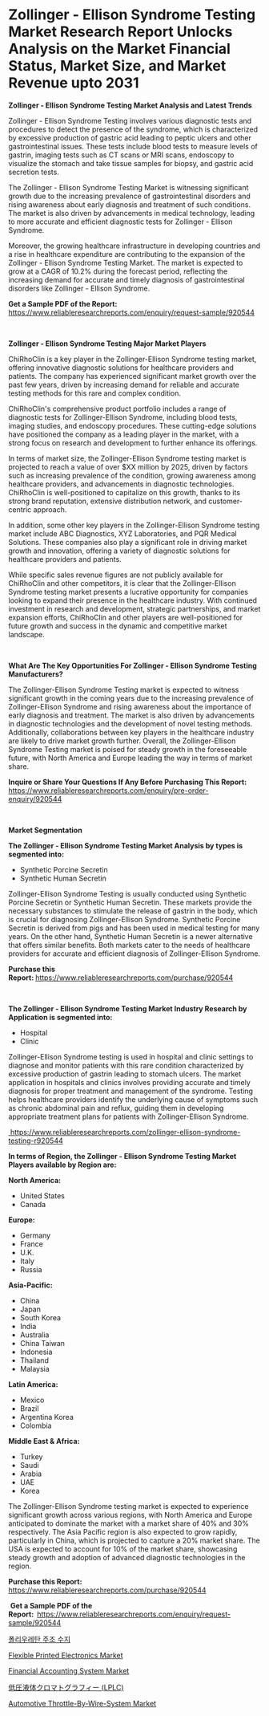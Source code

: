 <p><h1>Zollinger - Ellison Syndrome Testing Market Research Report Unlocks Analysis on the Market Financial Status, Market Size, and Market Revenue upto 2031</h1></p><p><strong>Zollinger - Ellison Syndrome Testing Market Analysis and Latest Trends</strong></p>
<p><p>Zollinger - Ellison Syndrome Testing involves various diagnostic tests and procedures to detect the presence of the syndrome, which is characterized by excessive production of gastric acid leading to peptic ulcers and other gastrointestinal issues. These tests include blood tests to measure levels of gastrin, imaging tests such as CT scans or MRI scans, endoscopy to visualize the stomach and take tissue samples for biopsy, and gastric acid secretion tests.</p><p>The Zollinger - Ellison Syndrome Testing Market is witnessing significant growth due to the increasing prevalence of gastrointestinal disorders and rising awareness about early diagnosis and treatment of such conditions. The market is also driven by advancements in medical technology, leading to more accurate and efficient diagnostic tests for Zollinger - Ellison Syndrome.</p><p>Moreover, the growing healthcare infrastructure in developing countries and a rise in healthcare expenditure are contributing to the expansion of the Zollinger - Ellison Syndrome Testing Market. The market is expected to grow at a CAGR of 10.2% during the forecast period, reflecting the increasing demand for accurate and timely diagnosis of gastrointestinal disorders like Zollinger - Ellison Syndrome.</p></p>
<p><strong>Get a Sample PDF of the Report:&nbsp;</strong> <a href="https://www.reliableresearchreports.com/enquiry/request-sample/920544">https://www.reliableresearchreports.com/enquiry/request-sample/920544</a></p>
<p>&nbsp;</p>
<p><strong>Zollinger - Ellison Syndrome Testing Major Market Players</strong></p>
<p><p>ChiRhoClin is a key player in the Zollinger-Ellison Syndrome testing market, offering innovative diagnostic solutions for healthcare providers and patients. The company has experienced significant market growth over the past few years, driven by increasing demand for reliable and accurate testing methods for this rare and complex condition.</p><p>ChiRhoClin's comprehensive product portfolio includes a range of diagnostic tests for Zollinger-Ellison Syndrome, including blood tests, imaging studies, and endoscopy procedures. These cutting-edge solutions have positioned the company as a leading player in the market, with a strong focus on research and development to further enhance its offerings.</p><p>In terms of market size, the Zollinger-Ellison Syndrome testing market is projected to reach a value of over $XX million by 2025, driven by factors such as increasing prevalence of the condition, growing awareness among healthcare providers, and advancements in diagnostic technologies. ChiRhoClin is well-positioned to capitalize on this growth, thanks to its strong brand reputation, extensive distribution network, and customer-centric approach.</p><p>In addition, some other key players in the Zollinger-Ellison Syndrome testing market include ABC Diagnostics, XYZ Laboratories, and PQR Medical Solutions. These companies also play a significant role in driving market growth and innovation, offering a variety of diagnostic solutions for healthcare providers and patients.</p><p>While specific sales revenue figures are not publicly available for ChiRhoClin and other competitors, it is clear that the Zollinger-Ellison Syndrome testing market presents a lucrative opportunity for companies looking to expand their presence in the healthcare industry. With continued investment in research and development, strategic partnerships, and market expansion efforts, ChiRhoClin and other players are well-positioned for future growth and success in the dynamic and competitive market landscape.</p></p>
<p>&nbsp;</p>
<p><strong>What Are The Key Opportunities For Zollinger - Ellison Syndrome Testing Manufacturers?</strong></p>
<p><p>The Zollinger-Ellison Syndrome Testing market is expected to witness significant growth in the coming years due to the increasing prevalence of Zollinger-Ellison Syndrome and rising awareness about the importance of early diagnosis and treatment. The market is also driven by advancements in diagnostic technologies and the development of novel testing methods. Additionally, collaborations between key players in the healthcare industry are likely to drive market growth further. Overall, the Zollinger-Ellison Syndrome Testing market is poised for steady growth in the foreseeable future, with North America and Europe leading the way in terms of market share.</p></p>
<p><strong>Inquire or Share Your Questions If Any Before Purchasing This Report:</strong> <a href="https://www.reliableresearchreports.com/enquiry/pre-order-enquiry/920544">https://www.reliableresearchreports.com/enquiry/pre-order-enquiry/920544</a></p>
<p>&nbsp;</p>
<p><strong>Market Segmentation</strong></p>
<p><strong>The Zollinger - Ellison Syndrome Testing Market Analysis by types is segmented into:</strong></p>
<p><ul><li>Synthetic Porcine Secretin</li><li>Synthetic Human Secretin</li></ul></p>
<p><p>Zollinger-Ellison Syndrome Testing is usually conducted using Synthetic Porcine Secretin or Synthetic Human Secretin. These markets provide the necessary substances to stimulate the release of gastrin in the body, which is crucial for diagnosing Zollinger-Ellison Syndrome. Synthetic Porcine Secretin is derived from pigs and has been used in medical testing for many years. On the other hand, Synthetic Human Secretin is a newer alternative that offers similar benefits. Both markets cater to the needs of healthcare providers for accurate and efficient diagnosis of Zollinger-Ellison Syndrome.</p></p>
<p><strong>Purchase this Report:&nbsp;</strong><a href="https://www.reliableresearchreports.com/purchase/920544">https://www.reliableresearchreports.com/purchase/920544</a></p>
<p>&nbsp;</p>
<p><strong>The Zollinger - Ellison Syndrome Testing Market Industry Research by Application is segmented into:</strong></p>
<p><ul><li>Hospital</li><li>Clinic</li></ul></p>
<p><p>Zollinger-Ellison Syndrome testing is used in hospital and clinic settings to diagnose and monitor patients with this rare condition characterized by excessive production of gastrin leading to stomach ulcers. The market application in hospitals and clinics involves providing accurate and timely diagnosis for proper treatment and management of the syndrome. Testing helps healthcare providers identify the underlying cause of symptoms such as chronic abdominal pain and reflux, guiding them in developing appropriate treatment plans for patients with Zollinger-Ellison Syndrome.</p></p>
<p><a href="https://www.reliableresearchreports.com/zollinger-ellison-syndrome-testing-r920544">&nbsp;https://www.reliableresearchreports.com/zollinger-ellison-syndrome-testing-r920544</a></p>
<p><strong>In terms of Region, the Zollinger - Ellison Syndrome Testing Market Players available by Region are:</strong></p>
<p>
    <p> <strong> North America: </strong>
        <ul>
            <li>United States</li>
            <li>Canada</li>
        </ul>
        </p> 
    <p> <strong> Europe: </strong>
        <ul>
            <li>Germany</li>
            <li>France</li>
            <li>U.K.</li>
            <li>Italy</li>
            <li>Russia</li>
        </ul>
        </p> 
    <p> <strong> Asia-Pacific: </strong>
        <ul>
            <li>China</li>
            <li>Japan</li>
            <li>South Korea</li>
            <li>India</li>
            <li>Australia</li>
            <li>China Taiwan</li>
            <li>Indonesia</li>
            <li>Thailand</li>
            <li>Malaysia</li>
        </ul>
        </p> 
    <p> <strong> Latin America: </strong>
        <ul>
            <li>Mexico</li>
            <li>Brazil</li>
            <li>Argentina Korea</li>
            <li>Colombia</li>
        </ul>
        </p> 
    <p> <strong> Middle East & Africa: </strong>
        <ul>
            <li>Turkey</li>
            <li>Saudi</li>
            <li>Arabia</li>
            <li>UAE</li>
            <li>Korea</li>
        </ul>
    </p>
    </p>
<p><p>The Zollinger-Ellison Syndrome testing market is expected to experience significant growth across various regions, with North America and Europe anticipated to dominate the market with a market share of 40% and 30% respectively. The Asia Pacific region is also expected to grow rapidly, particularly in China, which is projected to capture a 20% market share. The USA is expected to account for 10% of the market share, showcasing steady growth and adoption of advanced diagnostic technologies in the region.</p></p>
<p><strong>Purchase this Report: </strong><a href="https://www.reliableresearchreports.com/purchase/920544">https://www.reliableresearchreports.com/purchase/920544</a></p>
<p>&nbsp;<strong>Get a Sample PDF of the Report:&nbsp;&nbsp;</strong><a href="https://www.reliableresearchreports.com/enquiry/request-sample/920544">https://www.reliableresearchreports.com/enquiry/request-sample/920544</a></p>
<p><strong></strong></p>
<p><p><a href="https://medium.com/@percymckty3ytenzie89676/2024%EB%85%84%EB%B6%80%ED%84%B0-2031%EB%85%84%EA%B9%8C%EC%A7%80%EC%9D%98-%EA%B8%80%EB%A1%9C%EB%B2%8C-%ED%8F%B4%EB%A6%AC%EC%9A%B0%EB%A0%88%ED%83%84-%EC%A3%BC%EC%A1%B0-%EC%88%98%EC%A7%80-%EC%8B%9C%EC%9E%A5-%EA%B8%B0%ED%9A%8C-%EB%B0%8F-%EC%98%88%EC%B8%A1-19ef5d089cb8">폴리우레탄 주조 수지</a></p><p><a href="https://medium.com/@maudeefields042024/flexible-printed-electronics-market-size-market-segmentation-market-trends-and-growth-analysis-142b16cbf01e">Flexible Printed Electronics Market</a></p><p><a href="https://medium.com/@maudeefields042024/financial-accounting-system-market-revolution-2024-2031-market-trends-shaping-the-next-decade-2979abdeb706">Financial Accounting System Market</a></p><p><a href="https://medium.com/@bproschd5/%E4%BD%8E%E5%9C%A7%E6%B6%B2%E4%BD%93%E3%82%AF%E3%83%AD%E3%83%9E%E3%83%88%E3%82%B0%E3%83%A9%E3%83%95%E3%82%A3%E3%83%BC-lplc-%E7%94%A3%E6%A5%AD%E5%88%86%E6%9E%90%E3%83%AC%E3%83%9D%E3%83%BC%E3%83%88-%E5%B8%82%E5%A0%B4%E8%A6%8F%E6%A8%A1%E3%81%AF-2024%E5%B9%B4%E3%81%8B%E3%82%892031%E5%B9%B4%E3%81%BE%E3%81%A7%E3%81%AE%E6%9C%9F%E9%96%93%E3%81%ABcagr-8-4-%E3%81%A7%E6%88%90%E9%95%B7%E3%81%97%E3%81%A6%E3%81%8A%E3%82%8A-%E3%82%A2%E3%83%97%E3%83%AA%E3%82%B1%E3%83%BC%E3%82%B7%E3%83%A7%E3%83%B3-%E3%82%BF%E3%82%A4%E3%83%97-%E5%9C%B0%E5%9F%9F%E3%81%AB%E3%82%88%E3%82%8B%E4%BA%88%E6%B8%AC%E3%81%A7%E3%81%99-380fc2392379">低圧液体クロマトグラフィー (LPLC)</a></p><p><a href="https://github.com/Chiragrp22/Market-Research-Report-List-6/blob/main/automotive-throttle-by-wire-system-market.md">Automotive Throttle-By-Wire-System Market</a></p></p>